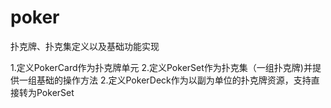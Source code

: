# poker
扑克牌、扑克集定义以及基础功能实现

1.定义PokerCard作为扑克牌单元
2.定义PokerSet作为扑克集（一组扑克牌)并提供一组基础的操作方法
2.定义PokerDeck作为以副为单位的扑克牌资源，支持直接转为PokerSet
